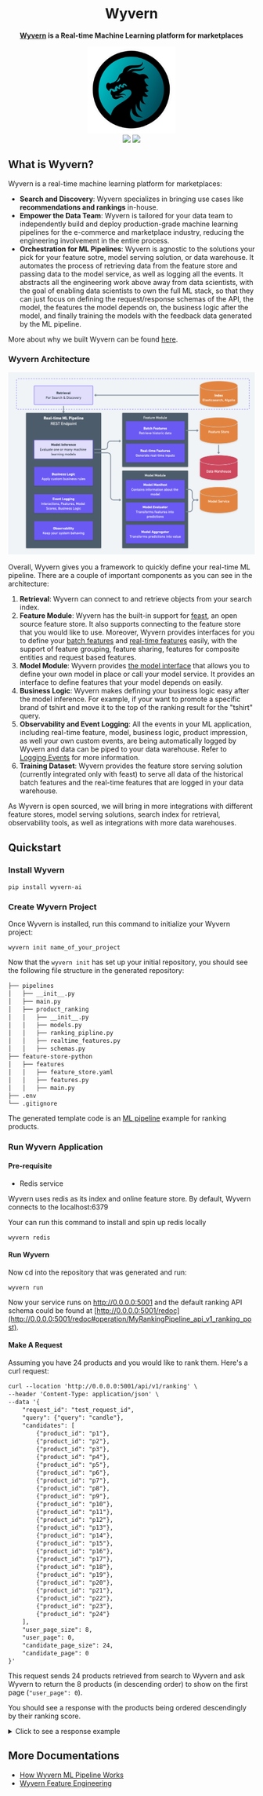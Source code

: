 <h1 align="center">Wyvern</h1>

<div align="center">

**[Wyvern](https://docs.wyvern.ai) is a Real-time Machine Learning platform for marketplaces**

</div>

<div align="center">
  <img src="/docs/wyvern_logo.jpg" width="180px" alt="bentoml" />
</div>

<div align="center">
  <a href="https://join.slack.com/t/wyvernai/shared_invite/zt-22nu62m6f-duK46NyhIINsdjKJct1hqg"><img src="https://badgen.net/badge/join/slack/blue?icon=slack"/></a>
  <a href="https://github.com/Wyvern-AI/wyvern/blob/main/LICENSE"><img src="https://badgen.net/badge/License/Elv2/green?icon=github"/></a>
</div>

## What is Wyvern?

Wyvern is a real-time machine learning platform for marketplaces:

- **Search and Discovery**: Wyvern specializes in bringing use cases like **recommendations and rankings** in-house.
- **Empower the Data Team**: Wyvern is tailored for your data team to independently build and deploy production-grade machine learning pipelines for the e-commerce and marketplace industry, reducing the engineering involvement in the entire process.
- **Orchestration for ML Pipelines**: Wyvern is agnostic to the solutions your pick for your feature sotre, model serving solution, or data warehouse. It automates the process of retrieving data from the feature store and passing data to the model service, as well as logging all the events. It abstracts all the engineering work above away from data scientists, with the goal of enabling data scientists to own the full ML stack, so that they can just focus on defining the request/response schemas of the API, the model, the features the model depends on, the business logic after the model, and finally training the models with the feedback data generated by the ML pipeline.

More about why we built Wyvern can be found [here](https://docs.wyvern.ai/why).

### Wyvern Architecture

![Wyvern Architecture](/docs/wyvern_architecture.png)

Overall, Wyvern gives you a framework to quickly define your real-time ML pipeline. There are a couple of important components as you can see in the architecture:

1. **Retrieval**: Wyvern can connect to and retrieve objects from your search index.
2. **Feature Module**: Wyvern has the built-in support for [feast](https://feast.dev/), an open source feature store. It also supports connecting to the feature store that you would like to use. Moreover, Wyvern provides interfaces for you to define your [batch features](/batch_feature) and [real-time features](/realtime_feature) easily, with the support of feature grouping, feature sharing, features for composite entities and request based features.
3. **Model Module**: Wyvern provides [the model interface](/model_service#define-the-whole-model) that allows you to define your own model in place or call your model service. It provides an interface to define features that your model depends on easily.
4. **Business Logic**: Wyvern makes defining your business logic easy after the model inference. For example, if your want to promote a specific brand of tshirt and move it to the top of the ranking result for the "tshirt" query.
5. **Observability and Event Logging**: All the events in your ML application, including real-time feature, model, business logic, product impression, as well your own custom events, are being automatically logged by Wyvern and data can be piped to your data warehouse. Refer to [Logging Events](/logging_events) for more information.
6. **Training Dataset**: Wyvern provides the feature store serving solution (currently integrated only with feast) to serve all data of the historical batch features and the real-time features that are logged in your data warehouse.

As Wyvern is open sourced, we will bring in more integrations with different feature stores, model serving solutions, search index for retrieval, observability tools, as well as integrations with more data warehouses.

## Quickstart

### Install Wyvern

```
pip install wyvern-ai
```

### Create Wyvern Project

Once Wyvern is installed, run this command to initialize your Wyvern project:

```
wyvern init name_of_your_project
```

Now that the `wyvern init` has set up your initial repository, you should see the following file structure in the generated repository:

```
├── pipelines
│   ├── __init__.py
│   ├── main.py
│   ├── product_ranking
│   │   ├── __init__.py
│   │   ├── models.py
│   │   ├── ranking_pipline.py
│   │   ├── realtime_features.py
│   │   ├── schemas.py
├── feature-store-python
│   ├── features
│   │   ├── feature_store.yaml
│   │   ├── features.py
│   │   ├── main.py
├── .env
└── .gitignore
```

The generated template code is an [ML pipeline](https://docs.wyvern.ai/ml_pipeline) example for ranking products.

### Run Wyvern Application

#### Pre-requisite

- Redis service

Wyvern uses redis as its index and online feature store. By default, Wyvern connects to the localhost:6379

Your can run this command to install and spin up redis locally

```
wyvern redis
```

#### Run Wyvern

Now cd into the repository that was generated and run:

```
wyvern run
```

Now your service runs on http://0.0.0.0:5001 and the default ranking API schema could be found at [http://0.0.0.0:5001/redoc](http://0.0.0.0:5001/redoc#operation/MyRankingPipeline_api_v1_ranking_post).

#### Make A Request

Assuming you have 24 products and you would like to rank them. Here's a curl request:

```
curl --location 'http://0.0.0.0:5001/api/v1/ranking' \
--header 'Content-Type: application/json' \
--data '{
    "request_id": "test_request_id",
    "query": {"query": "candle"},
    "candidates": [
        {"product_id": "p1"},
        {"product_id": "p2"},
        {"product_id": "p3"},
        {"product_id": "p4"},
        {"product_id": "p5"},
        {"product_id": "p6"},
        {"product_id": "p7"},
        {"product_id": "p8"},
        {"product_id": "p9"},
        {"product_id": "p10"},
        {"product_id": "p11"},
        {"product_id": "p12"},
        {"product_id": "p13"},
        {"product_id": "p14"},
        {"product_id": "p15"},
        {"product_id": "p16"},
        {"product_id": "p17"},
        {"product_id": "p18"},
        {"product_id": "p19"},
        {"product_id": "p20"},
        {"product_id": "p21"},
        {"product_id": "p22"},
        {"product_id": "p23"},
        {"product_id": "p24"}
    ],
    "user_page_size": 8,
    "user_page": 0,
    "candidate_page_size": 24,
    "candidate_page": 0
}'
```

This request sends 24 products retrieved from search to Wyvern and ask Wyvern to return the 8 products (in descending order) to show on the first page (`"user_page": 0`).

You should see a response with the products being ordered descendingly by their ranking score.

<details>
<summary>Click to see a response example</summary>

```
{
  "ranked_candidates": [
    {
      "candidate_id": "p9",
      "ranked_score": 43.13991415724884
    },
    {
      "candidate_id": "p18",
      "ranked_score": 42.314880208313376
    },
    {
      "candidate_id": "p17",
      "ranked_score": 41.62010469362527
    },
    {
      "candidate_id": "p3",
      "ranked_score": 40.48391586690772
    },
    {
      "candidate_id": "p19",
      "ranked_score": 39.82504624652922
    },
    {
      "candidate_id": "p24",
      "ranked_score": 39.10042317690844
    },
    {
      "candidate_id": "p11",
      "ranked_score": 38.670359237541945
    },
    {
      "candidate_id": "p21",
      "ranked_score": 37.27313489135458
    }
  ]
}
```

</details>

## More Documentations

- [How Wyvern ML Pipeline Works](https://docs.wyvern.ai/ml_pipeline)
- [Wyvern Feature Engineering](https://docs.wyvern.ai/feature_engineering_overview)
